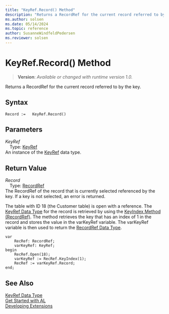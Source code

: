 ```yaml
---
title: "KeyRef.Record() Method"
description: "Returns a RecordRef for the current record referred to by the key."
ms.author: solsen
ms.date: 05/14/2024
ms.topic: reference
author: SusanneWindfeldPedersen
ms.reviewer: solsen
---
```

[//]: # (START>DO_NOT_EDIT)
[//]: # (IMPORTANT:Do not edit any of the content between here and the END>DO_NOT_EDIT.)
[//]: # (Any modifications should be made in the .xml files in the ModernDev repo.)
# KeyRef.Record() Method
> **Version**: _Available or changed with runtime version 1.0._

Returns a RecordRef for the current record referred to by the key.


## Syntax
```AL
Record :=   KeyRef.Record()
```
## Parameters
*KeyRef*  
&emsp;Type: [KeyRef](keyref-data-type.md)  
An instance of the [KeyRef](keyref-data-type.md) data type.  

## Return Value
*Record*  
&emsp;Type: [RecordRef](../recordref/recordref-data-type.md)  
The RecordRef of the record that is currently selected referenced by the key. If a key is not selected, an error is returned.


[//]: # (IMPORTANT: END>DO_NOT_EDIT)

  
 The table with ID 18 \(the Customer table\) is open with a reference. The [KeyRef Data Type](../library.md) for the record is retrieved by using the [KeyIndex Method \(RecordRef\)](../library.md). The method retrieves the key that has an index of 1 in the record and stores the value in the varKeyRef variable. The varKeyRef variable is then used to return the [RecordRef Data Type](../library.md).

```al
var
    RecRef: RecordRef;
    varKeyRef: KeyRef;
begin    
    RecRef.Open(18);  
    varKeyRef := RecRef.KeyIndex(1);  
    RecRef := varKeyRef.Record;  
end;
```  
  
## See Also
[KeyRef Data Type](keyref-data-type.md)  
[Get Started with AL](../../devenv-get-started.md)  
[Developing Extensions](../../devenv-dev-overview.md)